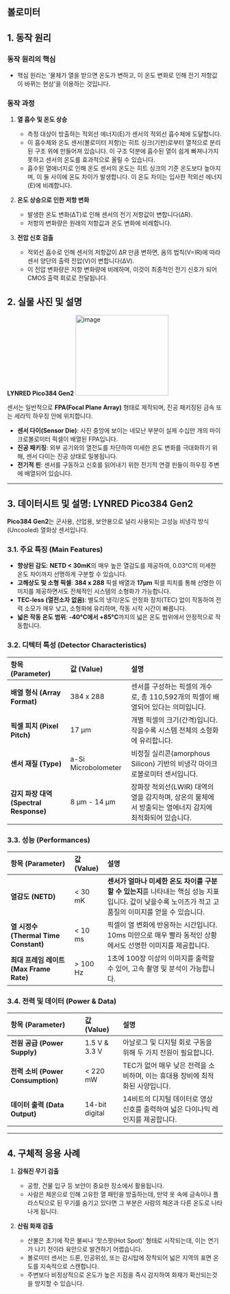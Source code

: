 ## 볼로미터

## 1. 동작 원리  

### 동작 원리의 핵심
- 핵심 원리는 '물체가 열을 받으면 온도가 변하고, 이 온도 변화로 인해 전기 저항값이 바뀌는 현상'을 이용하는 것입니다.

### 동작 과정
1. **열 흡수 및 온도 상승**
	- 측정 대상이 방출하는 적외선 에너지(E)가 센서의 적외선 흡수체에 도달합니다.
	- 이 흡수체와 온도 센서(볼로미터 저항)는 히트 싱크(기판)로부터 열적으로 분리된 구조 위에 만들어져 있습니다. 이 구조 덕분에 흡수된 열이 쉽게 빠져나가지 못하고 센서의 온도를 효과적으로 올릴 수 있습니다.
	- 흡수된 열에너지로 인해 온도 센서의 온도는 히트 싱크의 기준 온도보다 높아지며, 이 둘 사이에 온도 차이가 발생합니다. 이 온도 차이는 입사한 적외선 에너지(E)에 비례합니다.

2. **온도 상승으로 인한 저항 변화**
	- 발생한 온도 변화(ΔT)로 인해 센서의 전기 저항값이 변합니다(ΔR).
	- 저항의 변화량은 원래의 저항값과 온도 변화에 비례합니다.

3. **전압 신호 검출**
	- 적외선 흡수로 인해 센서의 저항값이 ΔR 만큼 변하면, 옴의 법칙(V=IR)에 따라 센서 양단의 출력 전압(V)이 변합니다(ΔV).
	- 이 전압 변화량은 저항 변화량에 비례하며, 이것이 최종적인 전기 신호가 되어 CMOS 출력 회로로 전달됩니다.

## 2. 실물 사진 및 설명  
**LYNRED Pico384 Gen2**
<img width="217" height="188" alt="image" src="https://github.com/user-attachments/assets/93b4f1c7-8117-4679-bc7c-2a75e60d0c20" />

센서는 일반적으로 **FPA(Focal Plane Array)** 형태로 제작되며, 진공 패키징된 금속 또는 세라믹 하우징 안에 위치합니다.

- **센서 다이(Sensor Die)**: 사진 중앙에 보이는 네모난 부분이 실제 수십만 개의 마이크로볼로미터 픽셀이 배열된 FPA입니다.
- **진공 패키징**: 외부 공기와의 열전도를 차단하여 미세한 온도 변화를 극대화하기 위해, 센서 다이는 진공 상태로 밀봉됩니다.
- **전기적 핀**: 센서를 구동하고 신호를 읽어내기 위한 전기적 연결 핀들이 하우징 주변에 배열되어 있습니다.

---

## 3. 데이터시트 및 설명: LYNRED Pico384 Gen2

**Pico384 Gen2**는 군사용, 산업용, 보안용으로 널리 사용되는 고성능 비냉각 방식(Uncooled) 열화상 센서입니다.

### 3.1. 주요 특징 (Main Features)

- **향상된 감도**: **NETD < 30mK**의 매우 높은 열감도를 제공하여, 0.03°C의 미세한 온도 차이까지 선명하게 구분할 수 있습니다.
- **고해상도 및 소형 픽셀**: **384 x 288** 픽셀 배열과 **17µm** 픽셀 피치를 통해 선명한 이미지를 제공하면서도 전체적인 시스템의 소형화가 가능합니다.
- **TEC-less (열전소자 없음)**: 별도의 냉각/온도 안정화 장치(TEC) 없이 작동하여 전력 소모가 매우 낮고, 소형화에 유리하며, 작동 시작 시간이 빠릅니다.
- **넓은 작동 온도 범위**: **-40°C에서 +85°C**까지의 넓은 온도 범위에서 안정적으로 작동합니다.

### 3.2. 디텍터 특성 (Detector Characteristics)

| 항목 (Parameter) | 값 (Value) | 설명 |
| :--- | :--- | :--- |
| **배열 형식 (Array Format)** | 384 x 288 | 센서를 구성하는 픽셀의 개수로, 총 110,592개의 픽셀이 배열되어 있다는 의미입니다. |
| **픽셀 피치 (Pixel Pitch)** | 17 µm | 개별 픽셀의 크기(간격)입니다. 작을수록 시스템 전체의 소형화에 유리합니다. |
| **센서 재질 (Type)** | a-Si Microbolometer | 비정질 실리콘(amorphous Silicon) 기반의 비냉각 마이크로볼로미터 센서입니다. |
| **감지 파장 대역 (Spectral Response)** | 8 µm - 14 µm | 장파장 적외선(LWIR) 대역의 열을 감지하며, 상온의 물체에서 방출되는 열에너지 감지에 최적화되어 있습니다. |

### 3.3. 성능 (Performances)

| 항목 (Parameter) | 값 (Value) | 설명 |
| :--- | :--- | :--- |
| **열감도 (NETD)** | < 30 mK | **센서가 얼마나 미세한 온도 차이를 구분할 수 있는지**를 나타내는 핵심 성능 지표입니다. 값이 낮을수록 노이즈가 적고 고품질의 이미지를 얻을 수 있습니다. |
| **열 시정수 (Thermal Time Constant)** | < 10 ms | 픽셀이 열 변화에 반응하는 시간입니다. 10ms 미만으로 매우 빨라 동적인 상황에서도 선명한 이미지를 제공합니다. |
| **최대 프레임 레이트 (Max Frame Rate)** | > 100 Hz | 1초에 100장 이상의 이미지를 출력할 수 있어, 고속 촬영 및 분석이 가능합니다. |

### 3.4. 전력 및 데이터 (Power & Data)

| 항목 (Parameter) | 값 (Value) | 설명 |
| :--- | :--- | :--- |
| **전원 공급 (Power Supply)** | 1.5 V & 3.3 V | 아날로그 및 디지털 회로 구동을 위해 두 가지 전원이 필요합니다. |
| **전력 소비 (Power Consumption)** | < 220 mW | TEC가 없어 매우 낮은 전력을 소비하며, 이는 휴대용 장비에 최적화된 사양입니다. |
| **데이터 출력 (Data Output)** | 14-bit digital | 14비트의 디지털 데이터로 영상 신호를 출력하여 넓은 다이나믹 레인지를 제공합니다. |

---

## 4. 구체적 응용 사례

1. **감춰진 무기 검출**
	- 공항, 건물 입구 등 보안이 중요한 장소에서 활용됩니다.
	- 사람은 체온으로 인해 고유한 열 패턴을 방출하는데, 만약 옷 속에 금속이나 플라스틱으로 된 무기를 숨기고 있다면 그 부분은 사람의 체온과 다른 온도로 나타나게 됩니다.

2. **산림 화재 검출**
	- 산불은 초기에 작은 불씨나 '핫스팟(Hot Spot)' 형태로 시작되는데, 이는 연기가 나기 전이라 육안으로 발견하기 어렵습니다.
	- 볼로미터 센서는 드론, 인공위성, 또는 감시탑에 장착되어 넓은 지역의 표면 온도를 지속적으로 스캔합니다.
	- 주변보다 비정상적으로 온도가 높은 지점을 즉시 감지하여 화재가 확산되는것을 방지할 수 있습니다.

